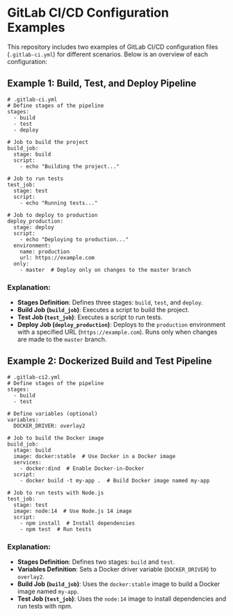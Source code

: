 # GitLab CI/CD Configuration Examples

This repository includes two examples of GitLab CI/CD configuration files (``.gitlab-ci.yml``) for different scenarios. Below is an overview of each configuration:


## Example 1: Build, Test, and Deploy Pipeline
```
# .gitlab-ci.yml
# Define stages of the pipeline
stages:
  - build
  - test
  - deploy

# Job to build the project
build_job:
  stage: build
  script:
    - echo "Building the project..."

# Job to run tests
test_job:
  stage: test
  script:
    - echo "Running tests..."

# Job to deploy to production
deploy_production:
  stage: deploy
  script:
    - echo "Deploying to production..."
  environment:
    name: production
    url: https://example.com
  only:
    - master  # Deploy only on changes to the master branch
```
 
### Explanation:
- **Stages Definition**: Defines three stages: `build`, `test`, and `deploy`.
- **Build Job (`build_job`)**: Executes a script to build the project.
- **Test Job (`test_job`)**: Executes a script to run tests.
- **Deploy Job (`deploy_production`)**: Deploys to the `production` environment with a specified URL (`https://example.com`). Runs only when changes are made to the `master` branch.

## Example 2: Dockerized Build and Test Pipeline

```
# .gitlab-ci2.yml
# Define stages of the pipeline
stages:
  - build
  - test

# Define variables (optional)
variables:
  DOCKER_DRIVER: overlay2

# Job to build the Docker image
build_job:
  stage: build
  image: docker:stable  # Use Docker in a Docker image
  services:
    - docker:dind  # Enable Docker-in-Docker
  script:
    - docker build -t my-app .  # Build Docker image named my-app

# Job to run tests with Node.js
test_job:
  stage: test
  image: node:14  # Use Node.js 14 image
  script:
    - npm install  # Install dependencies
    - npm test  # Run tests
``` 


### Explanation:
- **Stages Definition**: Defines two stages: `build` and `test`.
- **Variables Definition**: Sets a Docker driver variable (`DOCKER_DRIVER`) to `overlay2`.
- **Build Job (`build_job`)**: Uses the `docker:stable` image to build a Docker image named `my-app`.
- **Test Job (`test_job`)**: Uses the `node:14` image to install dependencies and run tests with npm.
